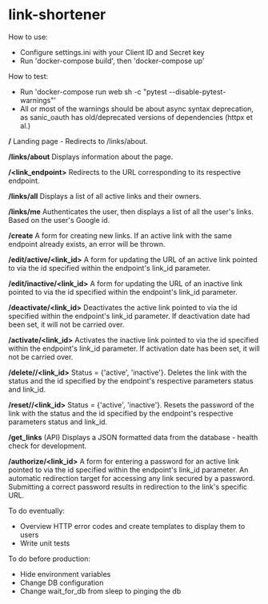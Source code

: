 # link-shortener

How to use:

- Configure settings.ini with your Client ID and Secret key
- Run 'docker-compose build', then 'docker-compose up'

How to test:

- Run 'docker-compose run web sh -c "pytest --disable-pytest-warnings"'
- All or most of the warnings should be about async syntax deprecation,
as sanic_oauth has old/deprecated versions of dependencies (httpx et al.)

**/**
Landing page - Redirects to /links/about.

**/links/about**
Displays information about the page.

**/<link_endpoint>**
Redirects to the URL corresponding to its respective endpoint.

**/links/all**
Displays a list of all active links and their owners.

**/links/me**
Authenticates the user, then displays a list of all the user's links.
Based on the user's Google id.

**/create**
A form for creating new links. If an active link with the same endpoint
already exists, an error will be thrown.

**/edit/active/<link_id>**
A form for updating the URL of an active link pointed to via the id
specified within the endpoint's link_id parameter.

**/edit/inactive/<link_id>**
A form for updating the URL of an inactive link pointed to via the id
specified within the endpoint's link_id parameter.

**/deactivate/<link_id>**
Deactivates the active link pointed to via the id specified
within the endpoint's link_id parameter.
If deactivation date had been set, it will not be carried over.

**/activate/<link_id>**
Activates the inactive link pointed to via the id specified
within the endpoint's link_id parameter.
If activation date has been set, it will not be carried over.

**/delete/<status>/<link_id>**
Status = {'active', 'inactive'}.
Deletes the link with the status and the id specified by
the endpoint's respective parameters status and link_id.

**/reset/<status>/<link_id>**
Status = {'active', 'inactive'}.
Resets the password of the link with the status and the id specified by
the endpoint's respective parameters status and link_id.

**/get_links** (API)
Displays a JSON formatted data from the database - health check for development.

**/authorize/<link_id>**
A form for entering a password for an active link pointed to via the id
specified within the endpoint's link_id parameter.
An automatic redirection target for accessing any link secured by a password.
Submitting a correct password results in redirection to the link's
specific URL.


To do eventually:

- Overview HTTP error codes and create templates to display them to users
- Write unit tests

To do before production:

- Hide environment variables
- Change DB configuration
- Change wait_for_db from sleep to pinging the db
